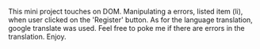 This mini project touches on DOM.
Manipulating a errors, listed item (li), when user clicked on the 'Register' button.
As for the language translation, google translate was used.
Feel free to poke me if there are errors in the translation.
Enjoy.
